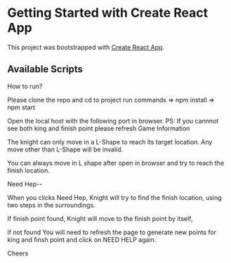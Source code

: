 # Getting Started with Create React App

This project was bootstrapped with [Create React App](https://github.com/facebook/create-react-app).

## Available Scripts


How to run?

Please clone the repo and cd to project
run commands
=> npm install
=> npm start 

Open the local host with the following port in browser.
PS: If you cannnot see both king and finish point please refresh
Game Information

The knight can only move in a L-Shape to reach its target location.
Any move other than L-Shape will be invalid.

You can always move in L shape after open in browser and try to reach the finish location.

Need Hep--

When you clicks Need Hep, Knight will try to find the finish location, using two steps in the surroundings.

If finish point found, Knight will move to the finish point by itself,

if not found You will need to refresh the page to generate new points for king and finsh point and  click on NEED HELP again.

Cheers



